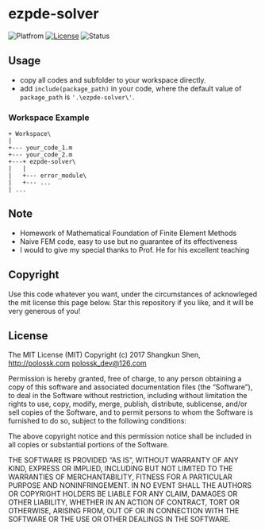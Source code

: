 # ezpde-solver
![Platfrom](https://img.shields.io/badge/matlab-2015b+-bb92ac.svg)
[![License](https://img.shields.io/badge/license-MIT-blue.svg)](LICENSE)
![Status](https://img.shields.io/badge/status-工事現場-red.svg)

## Usage
- copy all codes and subfolder to your workspace directly.
- add `include(package_path)` in your code, where the default value of `package_path` is `'.\ezpde-solver\'`.

### Workspace Example

```plain
+ Workspace\
|
+--- your_code_1.m
+--- your_code_2.m
+---+ ezpde-solver\
|   |
|   +--- error_module\
|   +--- ...
| ...
```

## Note
- Homework of Mathematical Foundation of Finite Element Methods
- Naive FEM code, easy to use but no guarantee of its effectiveness
- I would to give my special thanks to Prof. He for his excellent teaching

## Copyright
Use this code whatever you want, under the circumstances of acknowleged the
mit license this page below. Star this repository if you like, and it will
be very generous of you!

## License
The MIT License (MIT)
Copyright (c) 2017 Shangkun Shen, http://polossk.com <polossk_dev@126.com>

Permission is hereby granted, free of charge, to any person obtaining a copy
of this software and associated documentation files (the “Software”), to deal
in the Software without restriction, including without limitation the rights
to use, copy, modify, merge, publish, distribute, sublicense, and/or sell
copies of the Software, and to permit persons to whom the Software is
furnished to do so, subject to the following conditions:

The above copyright notice and this permission notice shall be included in
all copies or substantial portions of the Software.

THE SOFTWARE IS PROVIDED “AS IS”, WITHOUT WARRANTY OF ANY KIND, EXPRESS OR
IMPLIED, INCLUDING BUT NOT LIMITED TO THE WARRANTIES OF MERCHANTABILITY,
FITNESS FOR A PARTICULAR PURPOSE AND NONINFRINGEMENT. IN NO EVENT SHALL THE
AUTHORS OR COPYRIGHT HOLDERS BE LIABLE FOR ANY CLAIM, DAMAGES OR OTHER
LIABILITY, WHETHER IN AN ACTION OF CONTRACT, TORT OR OTHERWISE, ARISING FROM,
OUT OF OR IN CONNECTION WITH THE SOFTWARE OR THE USE OR OTHER DEALINGS IN
THE SOFTWARE.

